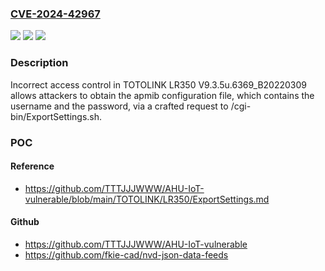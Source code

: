 ### [CVE-2024-42967](https://cve.mitre.org/cgi-bin/cvename.cgi?name=CVE-2024-42967)
![](https://img.shields.io/static/v1?label=Product&message=n%2Fa&color=blue)
![](https://img.shields.io/static/v1?label=Version&message=n%2Fa&color=blue)
![](https://img.shields.io/static/v1?label=Vulnerability&message=n%2Fa&color=brighgreen)

### Description

Incorrect access control in TOTOLINK LR350 V9.3.5u.6369_B20220309 allows attackers to obtain the apmib configuration file, which contains the username and the password, via a crafted request to /cgi-bin/ExportSettings.sh.

### POC

#### Reference
- https://github.com/TTTJJJWWW/AHU-IoT-vulnerable/blob/main/TOTOLINK/LR350/ExportSettings.md

#### Github
- https://github.com/TTTJJJWWW/AHU-IoT-vulnerable
- https://github.com/fkie-cad/nvd-json-data-feeds

